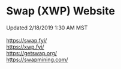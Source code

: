 # Swap (XWP) Website<br>
Updated 2/18/2019 1:30 AM MST<br><br>
https://swap.fyi/<br>
https://xwp.fyi/<br>
https://getswap.org/<br>
https://swapmining.com/
